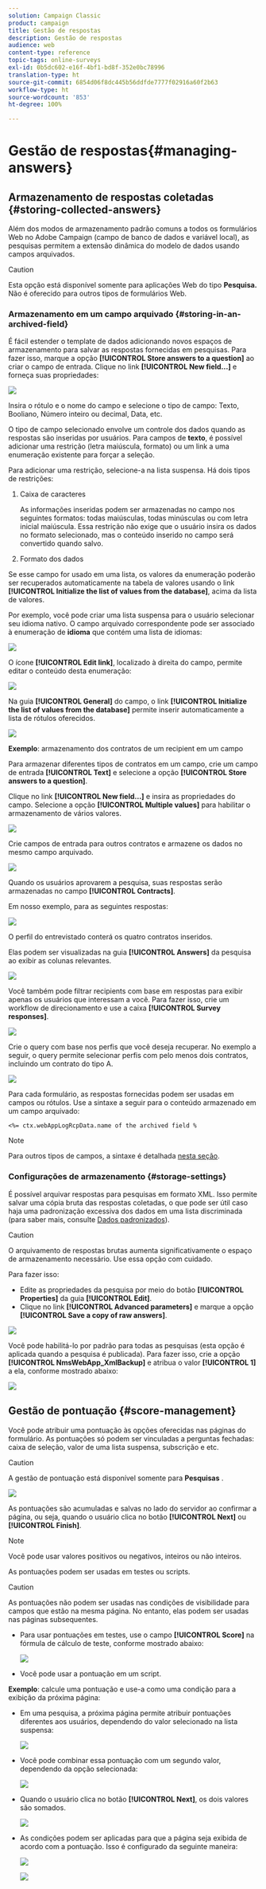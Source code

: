 ```yaml
---
solution: Campaign Classic
product: campaign
title: Gestão de respostas
description: Gestão de respostas
audience: web
content-type: reference
topic-tags: online-surveys
exl-id: 0b5dc602-e16f-4bf1-bd8f-352e0bc78996
translation-type: ht
source-git-commit: 6854d06f8dc445b56ddfde7777f02916a60f2b63
workflow-type: ht
source-wordcount: '853'
ht-degree: 100%

---
```


# Gestão de respostas{#managing-answers}

## Armazenamento de respostas coletadas {#storing-collected-answers}

Além dos modos de armazenamento padrão comuns a todos os formulários Web no Adobe Campaign (campo de banco de dados e variável local), as pesquisas permitem a extensão dinâmica do modelo de dados usando campos arquivados.

>[!CAUTION]
>
>Esta opção está disponível somente para aplicações Web do tipo **Pesquisa.** Não é oferecido para outros tipos de formulários Web.

### Armazenamento em um campo arquivado {#storing-in-an-archived-field}

É fácil estender o template de dados adicionando novos espaços de armazenamento para salvar as respostas fornecidas em pesquisas. Para fazer isso, marque a opção **[!UICONTROL Store answers to a question]** ao criar o campo de entrada. Clique no link **[!UICONTROL New field...]** e forneça suas propriedades:

![](assets/s_ncs_admin_survey_new_space.png)

Insira o rótulo e o nome do campo e selecione o tipo de campo: Texto, Booliano, Número inteiro ou decimal, Data, etc.

O tipo de campo selecionado envolve um controle dos dados quando as respostas são inseridas por usuários. Para campos de **texto**, é possível adicionar uma restrição (letra maiúscula, formato) ou um link a uma enumeração existente para forçar a seleção.

Para adicionar uma restrição, selecione-a na lista suspensa. Há dois tipos de restrições:

1. Caixa de caracteres

   As informações inseridas podem ser armazenadas no campo nos seguintes formatos: todas maiúsculas, todas minúsculas ou com letra inicial maiúscula. Essa restrição não exige que o usuário insira os dados no formato selecionado, mas o conteúdo inserido no campo será convertido quando salvo.

1. Formato dos dados

Se esse campo for usado em uma lista, os valores da enumeração poderão ser recuperados automaticamente na tabela de valores usando o link **[!UICONTROL Initialize the list of values from the database]**, acima da lista de valores.

Por exemplo, você pode criar uma lista suspensa para o usuário selecionar seu idioma nativo. O campo arquivado correspondente pode ser associado à enumeração de **idioma** que contém uma lista de idiomas:

![](assets/s_ncs_admin_survey_database_values_2b.png)

O ícone **[!UICONTROL Edit link]**, localizado à direita do campo, permite editar o conteúdo desta enumeração:

![](assets/s_ncs_admin_survey_database_values_2c.png)

Na guia **[!UICONTROL General]** do campo, o link **[!UICONTROL Initialize the list of values from the database]** permite inserir automaticamente a lista de rótulos oferecidos.

![](assets/s_ncs_admin_survey_database_values_2.png)

**Exemplo**: armazenamento dos contratos de um recipient em um campo

Para armazenar diferentes tipos de contratos em um campo, crie um campo de entrada **[!UICONTROL Text]** e selecione a opção **[!UICONTROL Store answers to a question]**.

Clique no link **[!UICONTROL New field...]** e insira as propriedades do campo. Selecione a opção **[!UICONTROL Multiple values]** para habilitar o armazenamento de vários valores.

![](assets/s_ncs_admin_survey_storage_multi_ex1.png)

Crie campos de entrada para outros contratos e armazene os dados no mesmo campo arquivado.

![](assets/s_ncs_admin_survey_storage_multi_ex2.png)

Quando os usuários aprovarem a pesquisa, suas respostas serão armazenadas no campo **[!UICONTROL Contracts]**.

Em nosso exemplo, para as seguintes respostas:

![](assets/s_ncs_admin_survey_storage_multi_ex3.png)

O perfil do entrevistado conterá os quatro contratos inseridos.

Elas podem ser visualizadas na guia **[!UICONTROL Answers]** da pesquisa ao exibir as colunas relevantes.

![](assets/s_ncs_admin_survey_storage_multi_ex4.png)

Você também pode filtrar recipients com base em respostas para exibir apenas os usuários que interessam a você. Para fazer isso, crie um workflow de direcionamento e use a caixa **[!UICONTROL Survey responses]**.

![](assets/s_ncs_admin_survey_read_responses_wf.png)

Crie o query com base nos perfis que você deseja recuperar. No exemplo a seguir, o query permite selecionar perfis com pelo menos dois contratos, incluindo um contrato do tipo A.

![](assets/s_ncs_admin_survey_read_responses_edit.png)

Para cada formulário, as respostas fornecidas podem ser usadas em campos ou rótulos. Use a sintaxe a seguir para o conteúdo armazenado em um campo arquivado:

```
<%= ctx.webAppLogRcpData.name of the archived field %
```

>[!NOTE]
>
>Para outros tipos de campos, a sintaxe é detalhada [nesta seção](../../platform/using/about-queries-in-campaign.md).

### Configurações de armazenamento {#storage-settings}

É possível arquivar respostas para pesquisas em formato XML. Isso permite salvar uma cópia bruta das respostas coletadas, o que pode ser útil caso haja uma padronização excessiva dos dados em uma lista discriminada (para saber mais, consulte [Dados padronizados](../../web/using/publish--track-and-use-collected-data.md#standardizing-data)).

>[!CAUTION]
>
>O arquivamento de respostas brutas aumenta significativamente o espaço de armazenamento necessário. Use essa opção com cuidado.

Para fazer isso:

* Edite as propriedades da pesquisa por meio do botão **[!UICONTROL Properties]** da guia **[!UICONTROL Edit]**.
* Clique no link **[!UICONTROL Advanced parameters]** e marque a opção **[!UICONTROL Save a copy of raw answers]**.

![](assets/s_ncs_admin_survey_xml_archive_option.png)

Você pode habilitá-lo por padrão para todas as pesquisas (esta opção é aplicada quando a pesquisa é publicada). Para fazer isso, crie a opção **[!UICONTROL NmsWebApp_XmlBackup]** e atribua o valor **[!UICONTROL 1]** a ela, conforme mostrado abaixo:

![](assets/s_ncs_admin_survey_xml_global_option.png)

## Gestão de pontuação {#score-management}

Você pode atribuir uma pontuação às opções oferecidas nas páginas do formulário. As pontuações só podem ser vinculadas a perguntas fechadas: caixa de seleção, valor de uma lista suspensa, subscrição e etc.

>[!CAUTION]
>
>A gestão de pontuação está disponível somente para **Pesquisas** .

![](assets/s_ncs_admin_survey_score_create.png)

As pontuações são acumuladas e salvas no lado do servidor ao confirmar a página, ou seja, quando o usuário clica no botão **[!UICONTROL Next]** ou **[!UICONTROL Finish]**.

>[!NOTE]
>
>Você pode usar valores positivos ou negativos, inteiros ou não inteiros.

As pontuações podem ser usadas em testes ou scripts.

>[!CAUTION]
>
>As pontuações não podem ser usadas nas condições de visibilidade para campos que estão na mesma página. No entanto, elas podem ser usadas nas páginas subsequentes.

* Para usar pontuações em testes, use o campo **[!UICONTROL Score]** na fórmula de cálculo de teste, conforme mostrado abaixo:

   ![](assets/s_ncs_admin_survey_score_in_a_test.png)

* Você pode usar a pontuação em um script.

**Exemplo**: calcule uma pontuação e use-a como uma condição para a exibição da próxima página:

* Em uma pesquisa, a próxima página permite atribuir pontuações diferentes aos usuários, dependendo do valor selecionado na lista suspensa:

   ![](assets/s_ncs_admin_survey_score_exa.png)

* Você pode combinar essa pontuação com um segundo valor, dependendo da opção selecionada:

   ![](assets/s_ncs_admin_survey_score_exb.png)

* Quando o usuário clica no botão **[!UICONTROL Next]**, os dois valores são somados.

   ![](assets/s_ncs_admin_survey_score_exe.png)

* As condições podem ser aplicadas para que a página seja exibida de acordo com a pontuação. Isso é configurado da seguinte maneira:

   ![](assets/s_ncs_admin_survey_score_exd.png)

   ![](assets/s_ncs_admin_survey_score_exg.png)
